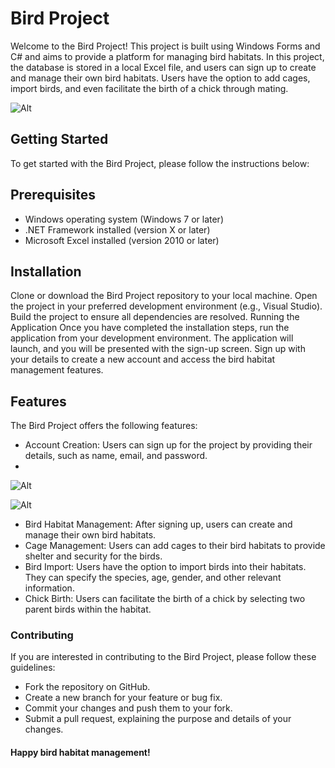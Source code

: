 # Bird Project
Welcome to the Bird Project! This project is built using Windows Forms and C# and aims to provide a platform for managing bird habitats. In this project, the database is stored in a local Excel file, and users can sign up to create and manage their own bird habitats. Users have the option to add cages, import birds, and even facilitate the birth of a chick through mating.

![Alt](https://user-images.githubusercontent.com/114755882/241571959-0f29ea59-c744-48ca-a000-b60bab770b6d.png)

## Getting Started
To get started with the Bird Project, please follow the instructions below:

## Prerequisites
* Windows operating system (Windows 7 or later)
* .NET Framework installed (version X or later)
* Microsoft Excel installed (version 2010 or later)

## Installation
Clone or download the Bird Project repository to your local machine.
Open the project in your preferred development environment (e.g., Visual Studio).
Build the project to ensure all dependencies are resolved.
Running the Application
Once you have completed the installation steps, run the application from your development environment.
The application will launch, and you will be presented with the sign-up screen.
Sign up with your details to create a new account and access the bird habitat management features.

## Features
The Bird Project offers the following features:

* Account Creation: Users can sign up for the project by providing their details, such as name, email, and password.
* 
![Alt](https://user-images.githubusercontent.com/98044440/241572273-6b063e22-ddd9-43a0-8ad5-54842f7d6fc7.png)

![Alt](https://user-images.githubusercontent.com/98044440/241572256-168a3cc8-3a91-46c7-892f-3f1e01ba0eb6.png)

* Bird Habitat Management: After signing up, users can create and manage their own bird habitats.
* Cage Management: Users can add cages to their bird habitats to provide shelter and security for the birds.
* Bird Import: Users have the option to import birds into their habitats. They can specify the species, age, gender, and other relevant information.
* Chick Birth: Users can facilitate the birth of a chick by selecting two parent birds within the habitat.

### Contributing
If you are interested in contributing to the Bird Project, please follow these guidelines:

* Fork the repository on GitHub.
* Create a new branch for your feature or bug fix.
* Commit your changes and push them to your fork.
* Submit a pull request, explaining the purpose and details of your changes.


#### Happy bird habitat management!
